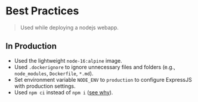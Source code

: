 # Best Practices

> Used while deploying a nodejs webapp.

## In Production

- Used the lightweight `node-16:alpine` image.
- Used `.dockerignore` to ignore unnecessary files and folders (e.g., `node_modules`, `Dockerfile`, `*.md`).
- Set environment variable `NODE_ENV` to `production` to configure ExpressJS with production settings.
- Used `npm ci` instead of `npm i` ([see why](https://docs.npmjs.com/cli/v8/commands/npm-ci)).


